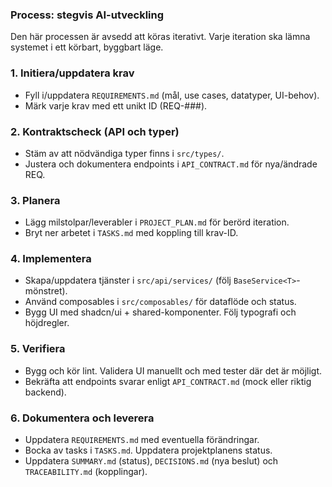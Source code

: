 ### Process: stegvis AI-utveckling

Den här processen är avsedd att köras iterativt. Varje iteration ska lämna systemet i ett körbart, byggbart läge.

### 1. Initiera/uppdatera krav

- Fyll i/uppdatera `REQUIREMENTS.md` (mål, use cases, datatyper, UI-behov).
- Märk varje krav med ett unikt ID (REQ-###).

### 2. Kontraktscheck (API och typer)

- Stäm av att nödvändiga typer finns i `src/types/`.
- Justera och dokumentera endpoints i `API_CONTRACT.md` för nya/ändrade REQ.

### 3. Planera

- Lägg milstolpar/leverabler i `PROJECT_PLAN.md` för berörd iteration.
- Bryt ner arbetet i `TASKS.md` med koppling till krav-ID.

### 4. Implementera

- Skapa/uppdatera tjänster i `src/api/services/` (följ `BaseService<T>`-mönstret).
- Använd composables i `src/composables/` för dataflöde och status.
- Bygg UI med shadcn/ui + shared-komponenter. Följ typografi och höjdregler.

### 5. Verifiera

- Bygg och kör lint. Validera UI manuellt och med tester där det är möjligt.
- Bekräfta att endpoints svarar enligt `API_CONTRACT.md` (mock eller riktig backend).

### 6. Dokumentera och leverera

- Uppdatera `REQUIREMENTS.md` med eventuella förändringar.
- Bocka av tasks i `TASKS.md`. Uppdatera projektplanens status.
 - Uppdatera `SUMMARY.md` (status), `DECISIONS.md` (nya beslut) och `TRACEABILITY.md` (kopplingar).
